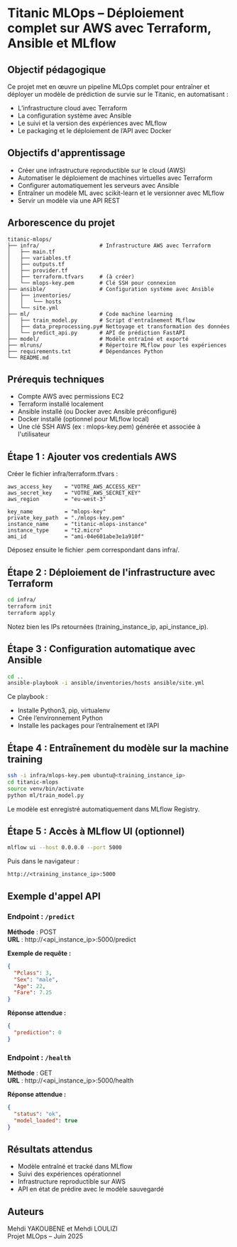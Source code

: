 # Titanic MLOps – Déploiement complet sur AWS avec Terraform, Ansible et MLflow

## Objectif pédagogique

Ce projet met en œuvre un pipeline MLOps complet pour entraîner et déployer un modèle de prédiction de survie sur le Titanic, en automatisant :

- L’infrastructure cloud avec Terraform
- La configuration système avec Ansible
- Le suivi et la version des expériences avec MLflow
- Le packaging et le déploiement de l’API avec Docker

## Objectifs d'apprentissage

- Créer une infrastructure reproductible sur le cloud (AWS)
- Automatiser le déploiement de machines virtuelles avec Terraform
- Configurer automatiquement les serveurs avec Ansible
- Entraîner un modèle ML avec scikit-learn et le versionner avec MLflow
- Servir un modèle via une API REST

## Arborescence du projet

```
titanic-mlops/
├── infra/                   # Infrastructure AWS avec Terraform
│   ├── main.tf
│   ├── variables.tf
│   ├── outputs.tf
│   ├── provider.tf
│   ├── terraform.tfvars     # (à créer)
│   └── mlops-key.pem        # Clé SSH pour connexion
├── ansible/                 # Configuration système avec Ansible
│   ├── inventories/
│   │   └── hosts
│   └── site.yml
├── ml/                      # Code machine learning
│   ├── train_model.py       # Script d'entraînement MLflow
│   ├── data_preprocessing.py# Nettoyage et transformation des données
│   └── predict_api.py       # API de prédiction FastAPI
├── model/                   # Modèle entraîné et exporté
├── mlruns/                  # Répertoire MLflow pour les expériences
├── requirements.txt         # Dépendances Python
└── README.md
```

## Prérequis techniques

- Compte AWS avec permissions EC2
- Terraform installé localement
- Ansible installé (ou Docker avec Ansible préconfiguré)
- Docker installé (optionnel pour MLflow local)
- Une clé SSH AWS (ex : mlops-key.pem) générée et associée à l'utilisateur

## Étape 1 : Ajouter vos credentials AWS

Créer le fichier infra/terraform.tfvars :

```hcl
aws_access_key    = "VOTRE_AWS_ACCESS_KEY"
aws_secret_key    = "VOTRE_AWS_SECRET_KEY"
aws_region        = "eu-west-3"

key_name          = "mlops-key"
private_key_path  = "./mlops-key.pem"
instance_name     = "titanic-mlops-instance"
instance_type     = "t2.micro"
ami_id            = "ami-04e601abe3e1a910f"
```

Déposez ensuite le fichier .pem correspondant dans infra/.

## Étape 2 : Déploiement de l'infrastructure avec Terraform

```bash
cd infra/
terraform init
terraform apply
```

Notez bien les IPs retournées (training_instance_ip, api_instance_ip).

## Étape 3 : Configuration automatique avec Ansible

```bash
cd ..
ansible-playbook -i ansible/inventories/hosts ansible/site.yml
```

Ce playbook :
- Installe Python3, pip, virtualenv
- Crée l’environnement Python
- Installe les packages pour l’entraînement et l’API

## Étape 4 : Entraînement du modèle sur la machine training

```bash
ssh -i infra/mlops-key.pem ubuntu@<training_instance_ip>
cd titanic-mlops
source venv/bin/activate
python ml/train_model.py
```

Le modèle est enregistré automatiquement dans MLflow Registry.

## Étape 5 : Accès à MLflow UI (optionnel)

```bash
mlflow ui --host 0.0.0.0 --port 5000
```

Puis dans le navigateur :

```
http://<training_instance_ip>:5000
```

## Exemple d'appel API

### Endpoint : `/predict`

**Méthode** : POST  
**URL** : http://<api_instance_ip>:5000/predict

**Exemple de requête :**
```json
{
  "Pclass": 3,
  "Sex": "male",
  "Age": 22,
  "Fare": 7.25
}
```

**Réponse attendue :**
```json
{
  "prediction": 0
}
```

### Endpoint : `/health`

**Méthode** : GET  
**URL** : http://<api_instance_ip>:5000/health

**Réponse attendue :**
```json
{
  "status": "ok",
  "model_loaded": true
}
```

## Résultats attendus

- Modèle entraîné et tracké dans MLflow
- Suivi des expériences opérationnel
- Infrastructure reproductible sur AWS
- API en état de prédire avec le modèle sauvegardé

## Auteurs

Mehdi YAKOUBENE et Mehdi LOULIZI  
Projet MLOps – Juin 2025
